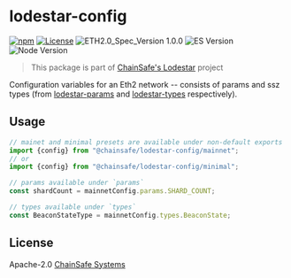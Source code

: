 # lodestar-config

[![npm](https://img.shields.io/npm/v/@chainsafe/lodestar-config)](https://www.npmjs.com/package/@chainsafe/lodestar-config)
[![License](https://img.shields.io/badge/License-Apache%202.0-blue.svg)](https://opensource.org/licenses/Apache-2.0)
![ETH2.0_Spec_Version 1.0.0](https://img.shields.io/badge/ETH2.0_Spec_Version-1.0.0-2e86c1.svg)
![ES Version](https://img.shields.io/badge/ES-2020-yellow)
![Node Version](https://img.shields.io/badge/node-12.x-green)

> This package is part of [ChainSafe's Lodestar](https://lodestar.chainsafe.io) project

Configuration variables for an Eth2 network -- consists of params and ssz types (from [lodestar-params](https://github.com/ChainSafe/lodestar/tree/master/packages/params) and [lodestar-types](https://github.com/ChainSafe/lodestar/tree/master/packages/types) respectively).

## Usage

```typescript
// mainet and minimal presets are available under non-default exports
import {config} from "@chainsafe/lodestar-config/mainnet";
// or
import {config} from "@chainsafe/lodestar-config/minimal";

// params available under `params`
const shardCount = mainnetConfig.params.SHARD_COUNT;

// types available under `types`
const BeaconStateType = mainnetConfig.types.BeaconState;
```

## License

Apache-2.0 [ChainSafe Systems](https://chainsafe.io)
